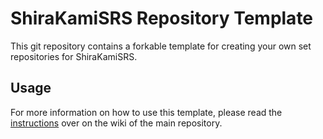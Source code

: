 # ShiraKamiSRS Repository Template 

This git repository contains a forkable template for creating your own set repositories for ShiraKamiSRS.

## Usage

For more information on how to use this template, please read the [instructions](https://github.com/BeMacized/ShiraKamiSRS/wiki/Set-Repositories#hosting-on-github-repository-template) over on the wiki of the main repository.
